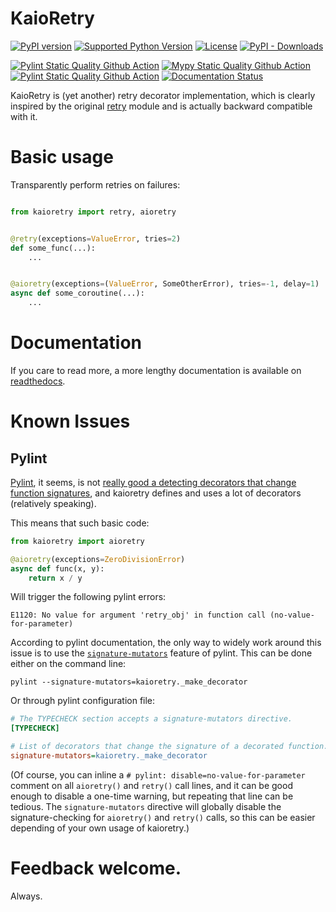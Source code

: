 # KaioRetry

[![PyPI version](https://img.shields.io/pypi/v/kaioretry?logo=pypi&style=plastic)](https://pypi.python.org/pypi/kaioretry/)
[![Supported Python Version](https://img.shields.io/pypi/pyversions/kaioretry?logo=python&style=plastic)](https://pypi.python.org/pypi/kaioretry/)
[![License](https://img.shields.io/pypi/l/kaioretry?color=green&logo=GNU&style=plastic)](https://github.com/Anvil/kaioretry/blob/main/LICENSE)
[![PyPI - Downloads](https://img.shields.io/pypi/dm/kaioretry?color=magenta&style=plastic)](https://pypistats.org/packages/kaioretry)

[![Pylint Static Quality Github Action](https://github.com/Anvil/kaioretry/actions/workflows/pylint.yml/badge.svg)](https://github.com/Anvil/kaioretry/actions/workflows/pylint.yml)
[![Mypy Static Quality Github Action](https://github.com/Anvil/kaioretry/actions/workflows/mypy.yml/badge.svg)](https://github.com/Anvil/kaioretry/actions/workflows/mypy.yml)
[![Pylint Static Quality Github Action](https://github.com/Anvil/kaioretry/actions/workflows/python-app.yml/badge.svg)](https://github.com/Anvil/kaioretry/actions/workflows/python-app.yml)
[![Documentation Status](https://readthedocs.org/projects/kaioretry/badge/?version=latest)](https://kaioretry.readthedocs.io/en/latest/?badge=latest)


KaioRetry is (yet another) retry decorator implementation, which is
clearly inspired by the original
[retry](https://pypi.org/project/retry) module and is actually
backward compatible with it.

# Basic usage

Transparently perform retries on failures:

```python

from kaioretry import retry, aioretry


@retry(exceptions=ValueError, tries=2)
def some_func(...):
    ...


@aioretry(exceptions=(ValueError, SomeOtherError), tries=-1, delay=1)
async def some_coroutine(...):
    ...

```

# Documentation

If you care to read more, a more lengthy documentation is available on
[readthedocs](https://kaioretry.readthedocs.io/en/latest/).


# Known Issues

## Pylint

[Pylint](https://pylint.readthedocs.io/en/latest/), it seems, is not [really
good a detecting decorators that change function
signatures](https://github.com/pylint-dev/pylint/issues/3108), and kaioretry
defines and uses a lot of decorators (relatively speaking).

This means that such basic code:

```python
from kaioretry import aioretry

@aioretry(exceptions=ZeroDivisionError)
async def func(x, y):
    return x / y
```

Will trigger the following pylint errors:

```
E1120: No value for argument 'retry_obj' in function call (no-value-for-parameter)
```

According to pylint documentation, the only way to widely work around this
issue is to use the
[`signature-mutators`](https://pylint.pycqa.org/en/latest/user_guide/configuration/all-options.html#signature-mutators)
feature of pylint. This can be done either on the command line:

```
pylint --signature-mutators=kaioretry._make_decorator
```

Or through pylint configuration file:

```ini
# The TYPECHECK section accepts a signature-mutators directive.
[TYPECHECK]

# List of decorators that change the signature of a decorated function.
signature-mutators=kaioretry._make_decorator
```

(Of course, you can inline a `# pylint: disable=no-value-for-parameter`
comment on all `aioretry()` and `retry()` call lines, and it can be good
enough to disable a one-time warning, but repeating that line can be
tedious. The `signature-mutators` directive will globally disable the
signature-checking for `aioretry()` and `retry()` calls, so this can be easier
depending of your own usage of kaioretry.)

# Feedback welcome.

Always.
